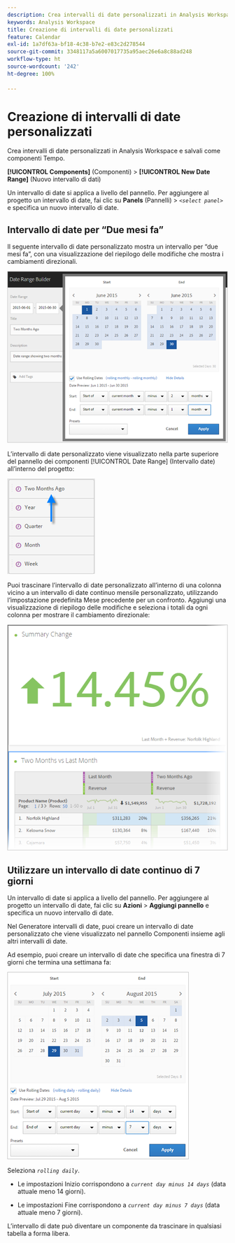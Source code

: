 ```yaml
---
description: Crea intervalli di date personalizzati in Analysis Workspace e salvali come componenti Tempo.
keywords: Analysis Workspace
title: Creazione di intervalli di date personalizzati
feature: Calendar
exl-id: 1a7df63a-bf18-4c38-b7e2-e83c2d278544
source-git-commit: 3348117a5a6007017735a95aec26e6a8c88ad248
workflow-type: ht
source-wordcount: '242'
ht-degree: 100%

---
```


# Creazione di intervalli di date personalizzati

Crea intervalli di date personalizzati in Analysis Workspace e salvali come componenti Tempo.

**[!UICONTROL Components]** (Componenti) > **[!UICONTROL New Date Range]** (Nuovo intervallo di dati)

Un intervallo di date si applica a livello del pannello. Per aggiungere al progetto un intervallo di date, fai clic su **Panels** (Pannelli) > *`<select panel>`* e specifica un nuovo intervallo di date.

## Intervallo di date per “Due mesi fa” 

Il seguente intervallo di date personalizzato mostra un intervallo per “due mesi fa”, con una visualizzazione del riepilogo delle modifiche che mostra i cambiamenti direzionali.

![](assets/date-range-two-months-ago.png)

L’intervallo di date personalizzato viene visualizzato nella parte superiore del pannello dei componenti [!UICONTROL Date Range] (Intervallo date) all’interno del progetto:

![](assets/date-range-panel-two-months-ago.png)

Puoi trascinare l’intervallo di date personalizzato all’interno di una colonna vicino a un intervallo di date continuo mensile personalizzato, utilizzando l’impostazione predefinita Mese precedente per un confronto. Aggiungi una visualizzazione di riepilogo delle modifiche e seleziona i totali da ogni colonna per mostrare il cambiamento direzionale:

![](assets/date-range-two-months-table.png)

## Utilizzare un intervallo di date continuo di 7 giorni

Un intervallo di date si applica a livello del pannello. Per aggiungere al progetto un intervallo di date, fai clic su **Azioni** > **Aggiungi pannello** e specifica un nuovo intervallo di date.

Nel Generatore intervalli di date, puoi creare un intervallo di date personalizzato che viene visualizzato nel pannello Componenti insieme agli altri intervalli di date.

Ad esempio, puoi creare un intervallo di date che specifica una finestra di 7 giorni che termina una settimana fa:

![](assets/create_date_range.png)

Seleziona *`rolling daily`*.

* Le impostazioni Inizio corrispondono a *`current day minus 14 days`* (data attuale meno 14 giorni).

* Le impostazioni Fine corrispondono a *`current day minus 7 days`* (data attuale meno 7 giorni).

L’intervallo di date può diventare un componente da trascinare in qualsiasi tabella a forma libera.
